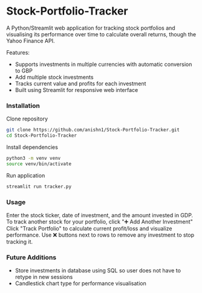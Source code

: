 # Stock-Portfolio-Tracker

A Python/Streamlit web application for tracking stock portfolios and visualising its performance over time to calculate overall returns, though the Yahoo Finance API.

Features:
- Supports investments in multiple currencies with automatic conversion to GBP
- Add multiple stock investments
- Tracks current value and profits for each investment
- Built using Streamlit for responsive web interface

### Installation

Clone repository
```bash
git clone https://github.com/anishn1/Stock-Portfolio-Tracker.git
cd Stock-Portfolio-Tracker
```

Install dependencies
```bash
python3 -m venv venv
source venv/bin/activate
```

Run application
```bash
streamlit run tracker.py
```
### Usage

Enter the stock ticker, date of investment, and the amount invested in GDP.
To track another stock for your portfolio, click "➕ Add Another Investment"
Click "Track Portfolio" to calculate current profit/loss and visualize performance.
Use ❌ buttons next to rows to remove any investment to stop tracking it.

### Future Additions

- Store investments in database using SQL so user does not have to retype in new sessions
- Candlestick chart type for performance visualisation

